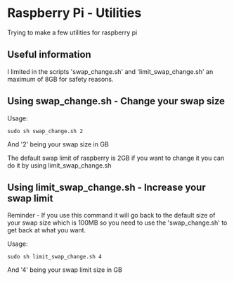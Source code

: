 # Raspberry Pi - Utilities
Trying to make a few utilities for raspberry pi

## Useful information 

I limited in the scripts 'swap_change.sh' and 'limit_swap_change.sh' an maximum of 8GB for safety reasons.

## Using swap_change.sh - Change your swap size

Usage:
```
sudo sh swap_change.sh 2 
```
And '2' being your swap size in GB

The default swap limit of raspberry is 2GB if you want to change it you can do it by using limit_swap_change.sh

## Using limit_swap_change.sh - Increase your swap limit

Reminder - If you use this command it will go back to the default size of your swap size which is 100MB so you need to use the 'swap_change.sh' to get back at what you want.

Usage:
```
sudo sh limit_swap_change.sh 4
```
And '4' being your swap limit size in GB
